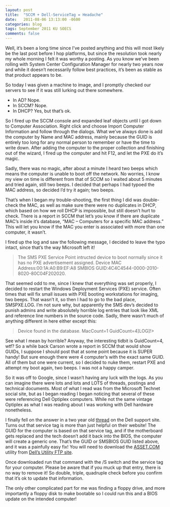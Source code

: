 ```yaml
---
layout: post
title:  "SCCM + Dell-ServiceTag = Headache"
date:   2011-08-06 13:13:00 -0600
categories: blog
tags: September 2011 KU SOECS
comments: false
---
```

Well, it’s been a long time since I’ve posted anything and this will most likely be the last post before I hop platforms, but since the resolution took nearly my whole morning I felt it was worthy a posting. As you know we’ve been rolling with System Center Configuration Manager for nearly two years now and while it doesn’t necessarily follow best practices, it’s been as stable as that product appears to be.

So today I was given a machine to image, and I promptly checked our servers to see if it was still lurking out there somewhere.

* In AD? Nope.
* In SCCM? Nope.
* In DHCP? Yes, but that’s ok.

So I fired up the SCCM console and expanded leaf objects until I got down to Computer Association. Right click and choose Import Computer Information and follow through the dialogs. What we’ve always done is add the computer by Name and MAC address, mainly because the GUID is entirely too long for any normal person to remember or have the time to write down. After adding the computer to the proper collection and finishing out of the wizard, I fired up the computer and hit F12, and let the PXE do it’s magic.

Sadly, there was no magic, after about a minute I heard two beeps which means the computer is unable to boot off the network. No worries, I know my view on time is different from that of SCCM so I waited about 5 minutes and tried again, still two beeps. I decided that perhaps I had typoed the MAC address, so decided I’d try it again; two beeps.

That’s when I began my trouble-shooting, the first thing I did was double-check the MAC, as well as make sure there were no duplicates in DHCP, which based on how we roll DHCP is impossible, but still doesn’t hurt to check. There is a report in SCCM that let’s you know if there are duplicate MAC’s inside it’s database, “MAC – Computers for a specific MAC address.” This will let you know if the MAC you enter is associated with more than one computer, it wasn’t.

I fired up the log and saw the following message, I decided to leave the typo intact, since that’s the way Microsoft left it!

> The SMS PXE Service Point intructed device to boot normally since it has no PXE advertisement assigned.
> Device MAC Address:00:1A:A0:B9:EF:A8 SMBIOS GUID:4C4C4544-0000-2010-8020-80C04F202020.

That seemed odd to me, since I knew that everything was set properly, I decided to restart the Windows Deployment Services (PXE) service. Often times that will fix small issues with PXE booting workstations for imaging, two beeps. That wasn’t it, so then I had to go to the bad place, SMSPXE.LOG. I’m not sure why, but apparently the SMS dev’s decided to punish admins and write absolutely horrible log entries that look like XML and reference line numbers in the source code. Sadly, there wasn’t much of anything different in here either except this:

> Device found in the database. MacCount=1 GuidCount=4]LOG]!>

See what I mean by horrible? Anyway, the interesting tidbit is GuidCount=4, wtf? So a while back Carson wrote a report in SCCM that would show GUIDs, I suppose I should post that at some point because it is SUPER handy! But sure enough there were 4 computer’s with the exact same GUID. All of them but one were current, so I decided to nuke them, restart PXE and attempt my boot again, two beeps. I was not a happy camper.

So it was off to Google, since I wasn’t having any luck with the logs. As you can imagine there were lots and lots and LOTS of threads, postings and technical documents.  Most of what I read was from the Microsoft Technet social site, but as I began reading I began noticing that several of these were referencing Dell Optiplex computers. While not the same vintage Optiplex as what I was reading about I was working with Dell hardware nonetheless.

I finally fell on the answer in a two year old [thread](http://en.community.dell.com/support-forums/servers/f/177/p/19265657/19454461.aspx#19454461) on the Dell support site. Turns out that service tag is more than just helpful on their website! The GUID for the computer is based on that service tag, and if the motherboard gets replaced and the tech doesn’t add it back into the BIOS, the computer will create a generic one. That’s the GUID or SMSBIOS GUID listed above, and it was a painfully easy fix! You will need to download the [ASSET.COM](ftp://ftp.dell.com/utility/ASSET_A209.COM) utility from [Dell’s Utility FTP site](ftp://ftp.dell.com/utility).

Once downloaded run that command with the /S switch and the service tag for your computer. Please be aware that if you muck up that entry, there is no way to remove it! So double, triple, quadruple check before you confirm that it’s ok to update that information.

The only other complicated part for me was finding a floppy drive, and more importantly a floppy disk to make bootable so I could run this and a BIOS update on the intended computer!
